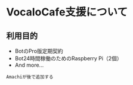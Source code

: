 # VocaloCafe支援について


## 利用目的
- BotのPro版定期契約
- Bot24時間稼働のためのRaspberry Pi（2個）
- And more...

`Amachiが後で追加する`
